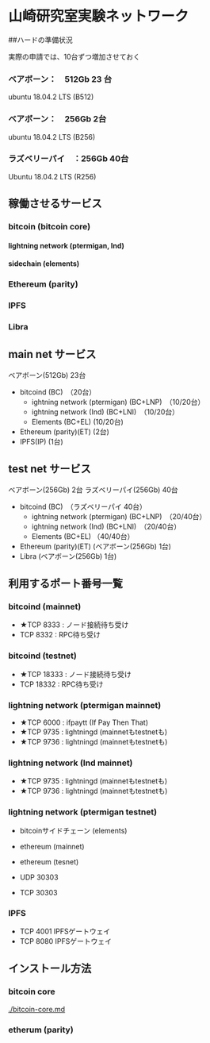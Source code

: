 # 山崎研究室実験ネットワーク

##ハードの準備状況

実際の申請では、10台ずつ増加させておく

### ベアボーン：　512Gb 23 台 

ubuntu 18.04.2 LTS (B512)

### ベアボーン：　256Gb   2台 

ubuntu 18.04.2 LTS (B256)

### ラズベリーパイ　：256Gb 40台 

Ubuntu 18.04.2 LTS (R256)

## 稼働させるサービス

### bitcoin (bitcoin core)
#### lightning network (ptermigan, Ind)
#### sidechain (elements)
### Ethereum (parity)
### IPFS
### Libra

## main net サービス

ベアボーン(512Gb) 23台

* bitcoind (BC)　（20台）
	* ightning network (ptermigan) (BC+LNP)　（10/20台）
	* ightning network (Ind) (BC+LNI)　（10/20台）
	* Elements (BC+EL) (10/20台)
* Ethereum (parity)(ET) (2台)
* IPFS(IP) (1台)	

## test net サービス

ベアボーン(256Gb) 2台
ラズベリーパイ(256Gb) 40台

* bitcoind (BC)　（ラズベリーパイ 40台）
	* ightning network (ptermigan) (BC+LNP)　（20/40台）
	* ightning network (Ind) (BC+LNI)　（20/40台）
	* Elements (BC+EL) （40/40台）
* Ethereum (parity)(ET) (ベアボーン(256Gb) 1台)
* Libra (ベアボーン(256Gb) 1台)


## 利用するポート番号一覧

### bitcoind (mainnet)

* ★TCP 8333 : ノード接続待ち受け
* TCP 8332 : RPC待ち受け

### bitcoind (testnet)

* ★TCP 18333 : ノード接続待ち受け
* TCP 18332 : RPC待ち受け

### lightning network (ptermigan mainnet)

* ★TCP 6000 	: ifpaytt (If Pay Then That)
* ★TCP 9735 	: lightningd (mainnetもtestnetも)
* ★TCP 9736 	: lightningd (mainnetもtestnetも)

### lightning network (lnd mainnet)

* ★TCP 9735 	: lightningd (mainnetもtestnetも)
* ★TCP 9736 	: lightningd (mainnetもtestnetも)

### lightning network (ptermigan testnet)

* bitcoinサイドチェーン (elements)
* ethereum (mainnet)
* ethereum (tesnet)

* UDP 30303 
* TCP 30303

### IPFS

* TCP 4001 IPFSゲートウェイ
* TCP 8080 IPFSゲートウェイ

## インストール方法

### bitcoin core

[./bitcoin-core.md](./bitcoin-core.md)

### etherum (parity) 

[]()